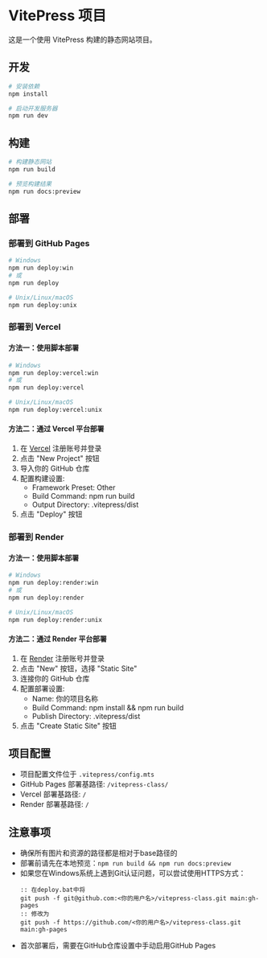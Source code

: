 # VitePress 项目

这是一个使用 VitePress 构建的静态网站项目。

## 开发

```bash
# 安装依赖
npm install

# 启动开发服务器
npm run dev
```

## 构建

```bash
# 构建静态网站
npm run build

# 预览构建结果
npm run docs:preview
```

## 部署

### 部署到 GitHub Pages

```bash
# Windows
npm run deploy:win
# 或
npm run deploy

# Unix/Linux/macOS
npm run deploy:unix
```

### 部署到 Vercel

#### 方法一：使用脚本部署

```bash
# Windows
npm run deploy:vercel:win
# 或
npm run deploy:vercel

# Unix/Linux/macOS
npm run deploy:vercel:unix
```

#### 方法二：通过 Vercel 平台部署

1. 在 [Vercel](https://vercel.com) 注册账号并登录
2. 点击 "New Project" 按钮
3. 导入你的 GitHub 仓库
4. 配置构建设置:
   - Framework Preset: Other
   - Build Command: npm run build
   - Output Directory: .vitepress/dist
5. 点击 "Deploy" 按钮

### 部署到 Render

#### 方法一：使用脚本部署

```bash
# Windows
npm run deploy:render:win
# 或
npm run deploy:render

# Unix/Linux/macOS
npm run deploy:render:unix
```

#### 方法二：通过 Render 平台部署

1. 在 [Render](https://render.com) 注册账号并登录
2. 点击 "New" 按钮，选择 "Static Site"
3. 连接你的 GitHub 仓库
4. 配置部署设置:
   - Name: 你的项目名称
   - Build Command: npm install && npm run build
   - Publish Directory: .vitepress/dist
5. 点击 "Create Static Site" 按钮

## 项目配置

- 项目配置文件位于 `.vitepress/config.mts`
- GitHub Pages 部署基路径: `/vitepress-class/`
- Vercel 部署基路径: `/`
- Render 部署基路径: `/`

## 注意事项

- 确保所有图片和资源的路径都是相对于base路径的
- 部署前请先在本地预览：`npm run build && npm run docs:preview`
- 如果您在Windows系统上遇到Git认证问题，可以尝试使用HTTPS方式：
  ```batch
  :: 在deploy.bat中将
  git push -f git@github.com:<你的用户名>/vitepress-class.git main:gh-pages
  :: 修改为
  git push -f https://github.com/<你的用户名>/vitepress-class.git main:gh-pages
  ```
- 首次部署后，需要在GitHub仓库设置中手动启用GitHub Pages 